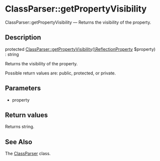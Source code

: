 ClassParser::getPropertyVisibility
================

ClassParser::getPropertyVisibility — Returns the visibility of the property.

Description
---------------


protected [ClassParser::getPropertyVisibility](https://github.com/lingtalfi/DocTools/blob/master/doc/api/DocTools/ClassParser/ClassParser/getPropertyVisibility.md)([\ReflectionProperty](http://php.net/manual/en/class.reflectionproperty.php) $property) : string




Returns the visibility of the property.

Possible return values are: public, protected, or private.




Parameters
--------------

- property
    

Return values
----------------

Returns string.









See Also
-----------

The [ClassParser](https://github.com/lingtalfi/DocTools/blob/master/doc/api/DocTools/ClassParser/ClassParser.md) class.

